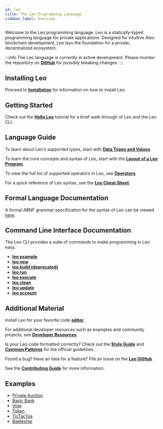 ```yaml
---
id: leo
title: The Leo Programming Language
sidebar_label: Overview
---
```


Welcome to the Leo programming language. Leo is a statically-typed programming language for private applications. Designed for intuitive Aleo blockchain development, Leo lays the foundation for a private, decentralized ecosystem.

:::info
The Leo language is currently in active development. Please monitor the repository on [**GitHub**](https://github.com/ProvableHQ/leo) for possibly breaking changes.
:::

## Installing Leo

Proceed to [**Installation**](./leo/01_installation.md) for information on how to install Leo.

## Getting Started

Check out the [**Hello Leo**](./leo/02_hello.md) tutorial for a brief walk-through of Leo and the Leo CLI.

## Language Guide

To learn about Leo's supported types, start with [**Data Types and Values**](./leo/03_language.md).

To learn the core concepts and syntax of Leo, start with the [**Layout of a Leo Program**](./leo/03_language.md#layout-of-a-leo-program).

To view the full list of supported operators in Leo, see [**Operators**](./leo/04_operators.md).

For a quick reference of Leo syntax, see the [**Leo Cheat Sheet**](./leo/08_cheatsheet.md).

## Formal Language Documentation

A formal ABNF grammar specification for the syntax of Leo can be viewed [here](https://github.com/ProvableHQ/grammars/blob/master/leo.abnf).

## Command Line Interface Documentation

The Leo CLI provides a suite of commands to make programming in Leo easy.

- [**leo example**](./leo/05_commands.md#leo-example)
- [**leo new**](./leo/05_commands.md#leo-new)
- [**leo build (deprecated)**](./leo/05_commands.md#leo-build)
- [**leo run**](./leo/05_commands.md#leo-run)
- [**leo execute**](./leo/05_commands.md#leo-execute)
- [**leo clean**](./leo/05_commands.md#leo-clean)
- [**leo update**](./leo/05_commands.md#leo-update)
- [**leo account**](./leo/05_commands.md#leo-account)

[//]: # (- [**leo deploy**]&#40;./leo/05_commands.md#leo-deploy&#41;)
[//]: # (- [**leo node**]&#40;./leo/05_commands.md#leo-node&#41;)

## Additional Material
Install Leo for your favorite code [**editor**](./leo/06_tooling.md).

For additional developer resources such as examples and community projects, see [**Developer Resources**](./leo/07_resources.md).

Is your Leo code formatted correctly? Check out the [**Style Guide**](./leo/07_resources.md#style-guide) and [**Common Patterns**](./leo/07_resources.md#common-patterns) for the official guidelines.

Found a bug? Have an idea for a feature? File an issue on the [**Leo GitHub**](https://github.com/ProvableHQ/leo/issues/new/choose).

See the [**Contributing Guide**](./leo/07_resources.md#contributing) for more information.

## Examples
- [Private Auction](./leo/09_auction.md)
- [Basic Bank](./leo/10_basic_bank.md)
- [Vote](./leo/11_vote.md)
- [Token](./leo/12_token.md)
- [TicTacToe](./leo/13_tictactoe.md)
- [Battleship](./leo/14_battleship.md)
